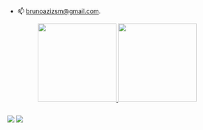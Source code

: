 - 📫 brunoazizsm@gmail.com.

<div align="center">
  <a href="https://github.com/brspring">
  <img height="180em" src="https://github-readme-stats.vercel.app/api?username=brspring&show_icons=true&theme=outrun&include_all_commits=true&count_private=true"/>
  <img height="180em" src="https://github-readme-stats.vercel.app/api/top-langs/?username=brspring&layout=compact&langs_count=7&theme=outrun"/>
</div>
  
  ##

  <div>
    <a href="https://instagram.com/brunospring" target="_blank"><img src="https://img.shields.io/badge/-Instagram-%23E4405F?style=for-the-badge&logo=instagram&logoColor=white" target="_blank"></a>
    <a href="https://www.linkedin.com/in/bruno-spring-76a314210/" target="_blank"><img src="https://img.shields.io/badge/-LinkedIn-%230077B5?style=for-the-badge&logo=linkedin&logoColor=white" target="_blank"></a> 
    
    
    
  <div/>
  
